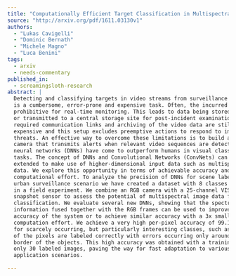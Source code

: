 ```yaml
---
title: "Computationally Efficient Target Classification in Multispectral Image   Data with Deep Neural Networks"
source: "http://arxiv.org/pdf/1611.03130v1"
authors:
  - "Lukas Cavigelli"
  - "Dominic Bernath"
  - "Michele Magno"
  - "Luca Benini"
tags:
  - arxiv
  - needs-commentary
published_in:
  - screamingsloth-research
abstract: |
  Detecting and classifying targets in video streams from surveillance cameras
  is a cumbersome, error-prone and expensive task. Often, the incurred costs are
  prohibitive for real-time monitoring. This leads to data being stored locally
  or transmitted to a central storage site for post-incident examination. The
  required communication links and archiving of the video data are still
  expensive and this setup excludes preemptive actions to respond to imminent
  threats. An effective way to overcome these limitations is to build a smart
  camera that transmits alerts when relevant video sequences are detected. Deep
  neural networks (DNNs) have come to outperform humans in visual classifications
  tasks. The concept of DNNs and Convolutional Networks (ConvNets) can easily be
  extended to make use of higher-dimensional input data such as multispectral
  data. We explore this opportunity in terms of achievable accuracy and required
  computational effort. To analyze the precision of DNNs for scene labeling in an
  urban surveillance scenario we have created a dataset with 8 classes obtained
  in a field experiment. We combine an RGB camera with a 25-channel VIS-NIR
  snapshot sensor to assess the potential of multispectral image data for target
  classification. We evaluate several new DNNs, showing that the spectral
  information fused together with the RGB frames can be used to improve the
  accuracy of the system or to achieve similar accuracy with a 3x smaller
  computation effort. We achieve a very high per-pixel accuracy of 99.1%. Even
  for scarcely occurring, but particularly interesting classes, such as cars, 75%
  of the pixels are labeled correctly with errors occurring only around the
  border of the objects. This high accuracy was obtained with a training set of
  only 30 labeled images, paving the way for fast adaptation to various
  application scenarios.
  
---
```

